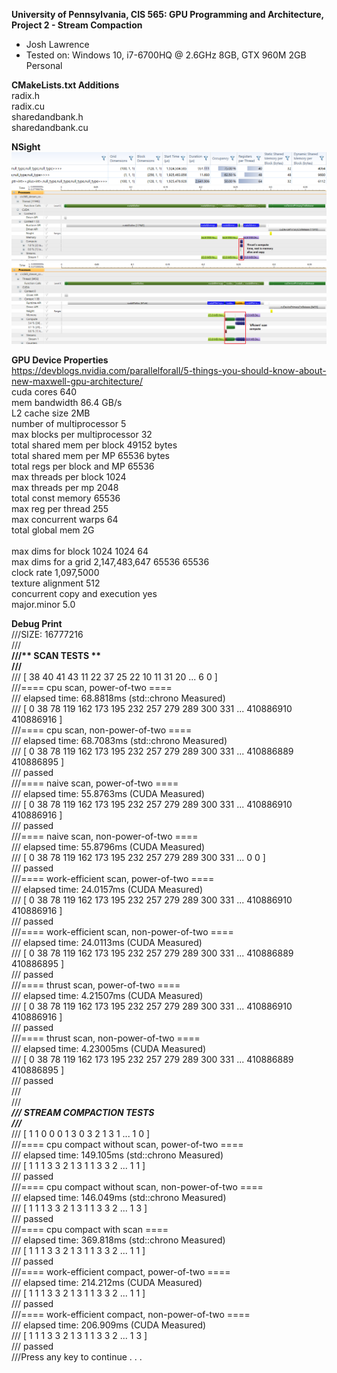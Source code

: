 **University of Pennsylvania, CIS 565: GPU Programming and Architecture,
Project 2 - Stream Compaction**

* Josh Lawrence
* Tested on: Windows 10, i7-6700HQ @ 2.6GHz 8GB, GTX 960M 2GB  Personal

**CMakeLists.txt Additions**<br />
radix.h<br />
radix.cu<br />
sharedandbank.h<br />
sharedandbank.cu<br />

**NSight**<br />
![](img/ThrustCudaLaunches.png)
![](img/ThrustTimeline.png)
![](img/EfficientTimeline.png)


**GPU Device Properties**<br />
https://devblogs.nvidia.com/parallelforall/5-things-you-should-know-about-new-maxwell-gpu-architecture/<br />
cuda cores 640<br />
mem bandwidth 86.4 GB/s<br />
L2 cache size 2MB<br />
number of multiprocessor 5<br />
max blocks per multiprocessor 32<br />
total shared mem per block 49152 bytes<br />
total shared mem per MP 65536 bytes<br />
total regs per block and MP 65536<br />
max threads per block 1024<br />
max threads per mp 2048<br />
total const memory 65536<br />
max reg per thread 255<br />
max concurrent warps 64<br />
total global mem 2G<br />
<br />
max dims for block 1024 1024 64<br />
max dims for a grid 2,147,483,647 65536 65536<br />
clock rate 1,097,5000<br />
texture alignment 512<br />
concurrent copy and execution yes<br />
major.minor 5.0<br />


**Debug Print**<br />
///SIZE: 16777216<br />
///****************<br />
///** SCAN TESTS **<br />
///****************<br />
///    [  38  40  41  43  11  22  37  25  22  10  11  31  20 ...   6   0 ]<br />
///==== cpu scan, power-of-two ====<br />
///   elapsed time: 68.8818ms    (std::chrono Measured)<br />
///    [   0  38  78 119 162 173 195 232 257 279 289 300 331 ... 410886910 410886916 ]<br />
///==== cpu scan, non-power-of-two ====<br />
///   elapsed time: 68.7083ms    (std::chrono Measured)<br />
///    [   0  38  78 119 162 173 195 232 257 279 289 300 331 ... 410886889 410886895 ]<br />
///    passed<br />
///==== naive scan, power-of-two ====<br />
///   elapsed time: 55.8763ms    (CUDA Measured)<br />
///    [   0  38  78 119 162 173 195 232 257 279 289 300 331 ... 410886910 410886916 ]<br />
///    passed<br />
///==== naive scan, non-power-of-two ====<br />
///   elapsed time: 55.8796ms    (CUDA Measured)<br />
///    [   0  38  78 119 162 173 195 232 257 279 289 300 331 ...   0   0 ]<br />
///    passed<br />
///==== work-efficient scan, power-of-two ====<br />
///   elapsed time: 24.0157ms    (CUDA Measured)<br />
///    [   0  38  78 119 162 173 195 232 257 279 289 300 331 ... 410886910 410886916 ]<br />
///    passed<br />
///==== work-efficient scan, non-power-of-two ====<br />
///   elapsed time: 24.0113ms    (CUDA Measured)<br />
///    [   0  38  78 119 162 173 195 232 257 279 289 300 331 ... 410886889 410886895 ]<br />
///    passed<br />
///==== thrust scan, power-of-two ====<br />
///   elapsed time: 4.21507ms    (CUDA Measured)<br />
///    [   0  38  78 119 162 173 195 232 257 279 289 300 331 ... 410886910 410886916 ]<br />
///    passed<br />
///==== thrust scan, non-power-of-two ====<br />
///   elapsed time: 4.23005ms    (CUDA Measured)<br />
///    [   0  38  78 119 162 173 195 232 257 279 289 300 331 ... 410886889 410886895 ]<br />
///    passed<br />
///<br />
///*****************************<br />
///** STREAM COMPACTION TESTS **<br />
///*****************************<br />
///    [   1   1   0   0   0   1   3   0   3   2   1   3   1 ...   1   0 ]<br />
///==== cpu compact without scan, power-of-two ====<br />
///   elapsed time: 149.105ms    (std::chrono Measured)<br />
///    [   1   1   1   3   3   2   1   3   1   1   3   3   2 ...   1   1 ]<br />
///    passed<br />
///==== cpu compact without scan, non-power-of-two ====<br />
///   elapsed time: 146.049ms    (std::chrono Measured)<br />
///    [   1   1   1   3   3   2   1   3   1   1   3   3   2 ...   1   3 ]<br />
///    passed<br />
///==== cpu compact with scan ====<br />
///   elapsed time: 369.818ms    (std::chrono Measured)<br />
///    [   1   1   1   3   3   2   1   3   1   1   3   3   2 ...   1   1 ]<br />
///    passed<br />
///==== work-efficient compact, power-of-two ====<br />
///   elapsed time: 214.212ms    (CUDA Measured)<br />
///    [   1   1   1   3   3   2   1   3   1   1   3   3   2 ...   1   1 ]<br />
///    passed<br />
///==== work-efficient compact, non-power-of-two ====<br />
///   elapsed time: 206.909ms    (CUDA Measured)<br />
///    [   1   1   1   3   3   2   1   3   1   1   3   3   2 ...   1   3 ]<br />
///    passed<br />
///Press any key to continue . . .<br />
